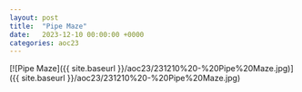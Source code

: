 ```yaml
---
layout: post
title:  "Pipe Maze"
date:   2023-12-10 00:00:00 +0000
categories: aoc23
---
```


[![Pipe Maze]({{ site.baseurl }}/aoc23/231210%20-%20Pipe%20Maze.jpg)]({{ site.baseurl }}/aoc23/231210%20-%20Pipe%20Maze.jpg)

